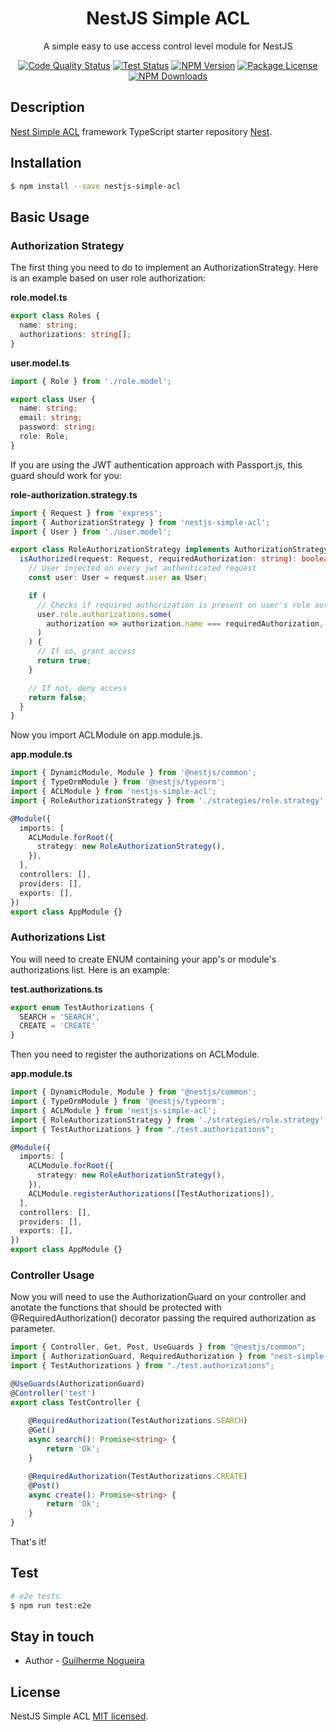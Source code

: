 <h1 align="center">NestJS Simple ACL</h1>

<p align="center">
  A simple easy to use access control level module for NestJS
</p>

<p align="center">
  <a href="https://github.com/guilopesn/nestjs-simple-acl/actions" target="_blank"><img src="https://github.com/guilopesn/nestjs-simple-acl/actions/workflows/code-quality.yml/badge.svg" alt="Code Quality Status" /></a>
  <a href="https://github.com/guilopesn/nestjs-simple-acl/actions" target="_blank"><img src="https://github.com/guilopesn/nestjs-simple-acl/actions/workflows/test.yml/badge.svg?branch=master" alt="Test Status" /></a>
  <a href="https://www.npmjs.com/~guilopesn" target="_blank"><img src="https://img.shields.io/npm/v/nestjs-simple-acl.svg" alt="NPM Version" /></a>
  <a href="https://www.npmjs.com/~guilopesn" target="_blank"><img src="https://img.shields.io/npm/l/nestjs-simple-acl.svg" alt="Package License" /></a>
  <a href="https://www.npmjs.com/~guilopesn" target="_blank"><img src="https://img.shields.io/npm/dm/nestjs-simple-acl.svg" alt="NPM Downloads" /></a>
</p>

## Description

[Nest Simple ACL](https://github.com/guilopesn/nestjs-simple-acl) framework TypeScript starter repository [Nest](https://github.com/nestjs/nest).

## Installation

```bash
$ npm install --save nestjs-simple-acl
```

## Basic Usage

### Authorization Strategy

The first thing you need to do to implement an AuthorizationStrategy. Here is an example based on user role authorization:

**role.model.ts**

```typescript
export class Roles {
  name: string;
  authorizations: string[];
}
```

**user.model.ts**

```typescript
import { Role } from './role.model';

export class User {
  name: string;
  email: string;
  password: string;
  role: Role;
}
```

If you are using the JWT authentication approach with Passport.js, this guard should work for you:

**role-authorization.strategy.ts**

```typescript
import { Request } from 'express';
import { AuthorizationStrategy } from 'nestjs-simple-acl';
import { User } from './user.model';

export class RoleAuthorizationStrategy implements AuthorizationStrategy {
  isAuthorized(request: Request, requiredAuthorization: string): boolean {
    // User injected on every jwt authenticated request
    const user: User = request.user as User;

    if (
      // Checks if required authorization is present on user's role authorizations
      user.role.authorizations.some(
        authorization => authorization.name === requiredAuthorization,
      )
    ) {
      // If so, grant access
      return true;
    }

    // If not, deny access
    return false;
  }
}
```

Now you import ACLModule on app.module.js.

**app.module.ts**

```typescript
import { DynamicModule, Module } from '@nestjs/common';
import { TypeOrmModule } from '@nestjs/typeorm';
import { ACLModule } from 'nestjs-simple-acl';
import { RoleAuthorizationStrategy } from './strategies/role.strategy';

@Module({
  imports: [
    ACLModule.forRoot({
      strategy: new RoleAuthorizationStrategy(),
    }),
  ],
  controllers: [],
  providers: [],
  exports: [],
})
export class AppModule {}
```

### Authorizations List

You will need to create ENUM containing your app's or module's authorizations list. Here is an example:

**test.authorizations.ts**

```typescript
export enum TestAuthorizations {
  SEARCH = 'SEARCH',
  CREATE = 'CREATE'
}
```

Then you need to register the authorizations on ACLModule.

**app.module.ts**

```typescript
import { DynamicModule, Module } from '@nestjs/common';
import { TypeOrmModule } from '@nestjs/typeorm';
import { ACLModule } from 'nestjs-simple-acl';
import { RoleAuthorizationStrategy } from './strategies/role.strategy';
import { TestAuthorizations } from "./test.authorizations";

@Module({
  imports: [
    ACLModule.forRoot({
      strategy: new RoleAuthorizationStrategy(),
    }),
    ACLModule.registerAuthorizations([TestAuthorizations]),
  ],
  controllers: [],
  providers: [],
  exports: [],
})
export class AppModule {}
```

### Controller Usage

Now you will need to use the AuthorizationGuard on your controller and anotate the functions that should be protected with @RequiredAuthorization() decorator passing the required authorization as parameter.

```typescript
import { Controller, Get, Post, UseGuards } from "@nestjs/common";
import { AuthorizationGuard, RequiredAuthorization } from "nest-simple-acl";
import { TestAuthorizations } from "./test.authorizations";

@UseGuards(AuthorizationGuard)
@Controller('test')
export class TestController {
    
    @RequiredAuthorization(TestAuthorizations.SEARCH)
    @Get()
    async search(): Promise<string> {
        return 'Ok';
    }

    @RequiredAuthorization(TestAuthorizations.CREATE)
    @Post()
    async create(): Promise<string> {
        return 'Ok';
    }
}
```

That's it!

## Test

```bash
# e2e tests
$ npm run test:e2e
```

## Stay in touch

- Author - [Guilherme Nogueira](mailto:guilherme.lopesn@gmail.com)

## License

NestJS Simple ACL [MIT licensed](LICENSE).
